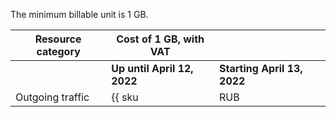 The minimum billable unit is 1 GB.

| Resource category | Cost of 1 GB, with VAT | |
| --- | --- | --- |
| | **Up until April 12, 2022** | **Starting April 13, 2022** |
| Outgoing traffic | {{ sku|RUB|cdn.api.network.inet.egress|string }} |  ₽0,96 |